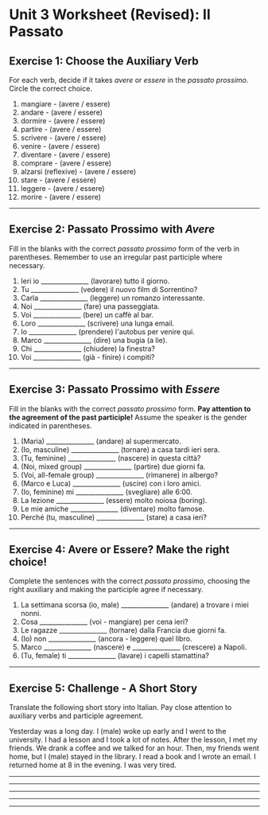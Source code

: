 # Unit 3 Worksheet (Revised): Il Passato

## Exercise 1: Choose the Auxiliary Verb

For each verb, decide if it takes *avere* or *essere* in the *passato prossimo*. Circle the correct choice.

1.  mangiare - (avere / essere)
2.  andare - (avere / essere)
3.  dormire - (avere / essere)
4.  partire - (avere / essere)
5.  scrivere - (avere / essere)
6.  venire - (avere / essere)
7.  diventare - (avere / essere)
8.  comprare - (avere / essere)
9.  alzarsi (reflexive) - (avere / essere)
10. stare - (avere / essere)
11. leggere - (avere / essere)
12. morire - (avere / essere)

---

## Exercise 2: Passato Prossimo with *Avere*

Fill in the blanks with the correct *passato prossimo* form of the verb in parentheses. Remember to use an irregular past participle where necessary.

1.  Ieri io _______________ (lavorare) tutto il giorno.
2.  Tu _______________ (vedere) il nuovo film di Sorrentino?
3.  Carla _______________ (leggere) un romanzo interessante.
4.  Noi _______________ (fare) una passeggiata.
5.  Voi _______________ (bere) un caffè al bar.
6.  Loro _______________ (scrivere) una lunga email.
7.  Io _______________ (prendere) l'autobus per venire qui.
8.  Marco _______________ (dire) una bugia (a lie).
9.  Chi _______________ (chiudere) la finestra?
10. Voi _______________ (già - finire) i compiti?

---

## Exercise 3: Passato Prossimo with *Essere*

Fill in the blanks with the correct *passato prossimo* form. **Pay attention to the agreement of the past participle!** Assume the speaker is the gender indicated in parentheses.

1.  (Maria) _______________ (andare) al supermercato.
2.  (Io, masculine) _______________ (tornare) a casa tardi ieri sera.
3.  (Tu, feminine) _______________ (nascere) in questa città?
4.  (Noi, mixed group) _______________ (partire) due giorni fa.
5.  (Voi, all-female group) _______________ (rimanere) in albergo?
6.  (Marco e Luca) _______________ (uscire) con i loro amici.
7.  (Io, feminine) mi _______________ (svegliare) alle 6:00.
8.  La lezione _______________ (essere) molto noiosa (boring).
9.  Le mie amiche _______________ (diventare) molto famose.
10. Perché (tu, masculine) _______________ (stare) a casa ieri?

---

## Exercise 4: Avere or Essere? Make the right choice!

Complete the sentences with the correct *passato prossimo*, choosing the right auxiliary and making the participle agree if necessary.

1.  La settimana scorsa (io, male) _______________ (andare) a trovare i miei nonni.
2.  Cosa _______________ (voi - mangiare) per cena ieri?
3.  Le ragazze _______________ (tornare) dalla Francia due giorni fa.
4.  (Io) non _______________ (ancora - leggere) quel libro.
5.  Marco _______________ (nascere) e _______________ (crescere) a Napoli.
6.  (Tu, female) ti _______________ (lavare) i capelli stamattina?

---

## Exercise 5: Challenge - A Short Story

Translate the following short story into Italian. Pay close attention to auxiliary verbs and participle agreement.

Yesterday was a long day. I (male) woke up early and I went to the university. I had a lesson and I took a lot of notes. After the lesson, I met my friends. We drank a coffee and we talked for an hour. Then, my friends went home, but I (male) stayed in the library. I read a book and I wrote an email. I returned home at 8 in the evening. I was very tired.

______________________________________________________________________

______________________________________________________________________

______________________________________________________________________

______________________________________________________________________

______________________________________________________________________